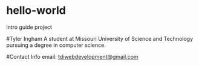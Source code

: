 # hello-world
intro guide project

#Tyler Ingham
A student at Missouri University of Science and Technology pursuing a degree in computer science.

#Contact Info
email: tdiwebdevelopment@gmail.com

